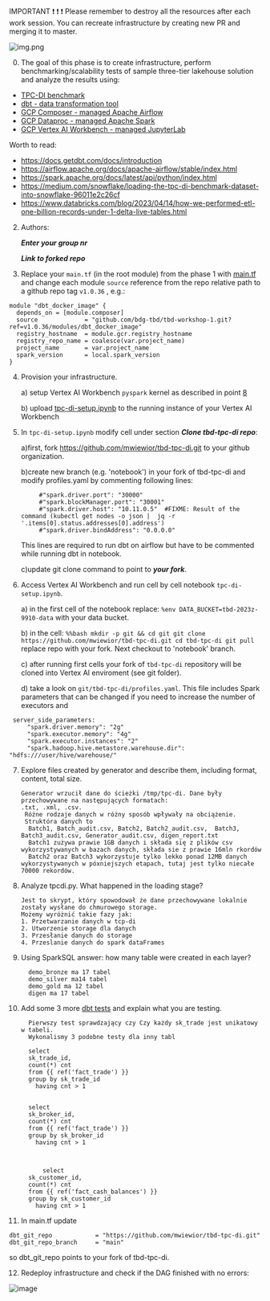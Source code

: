 IMPORTANT ❗ ❗ ❗ Please remember to destroy all the resources after each work session. You can recreate infrastructure by creating new PR and merging it to master.

![img.png](doc/figures/destroy.png)

0. The goal of this phase is to create infrastructure, perform benchmarking/scalability tests of sample three-tier lakehouse solution and analyze the results using:
* [TPC-DI benchmark](https://www.tpc.org/tpcdi/)
* [dbt - data transformation tool](https://www.getdbt.com/)
* [GCP Composer - managed Apache Airflow](https://cloud.google.com/composer?hl=pl)
* [GCP Dataproc - managed Apache Spark](https://spark.apache.org/)
* [GCP Vertex AI Workbench - managed JupyterLab](https://cloud.google.com/vertex-ai-notebooks?hl=pl)

Worth to read:
* https://docs.getdbt.com/docs/introduction
* https://airflow.apache.org/docs/apache-airflow/stable/index.html
* https://spark.apache.org/docs/latest/api/python/index.html
* https://medium.com/snowflake/loading-the-tpc-di-benchmark-dataset-into-snowflake-96011e2c26cf
* https://www.databricks.com/blog/2023/04/14/how-we-performed-etl-one-billion-records-under-1-delta-live-tables.html

2. Authors:

   ***Enter your group nr***

   ***Link to forked repo***

3. Replace your `main.tf` (in the root module) from the phase 1 with [main.tf](https://github.com/bdg-tbd/tbd-workshop-1/blob/v1.0.36/main.tf)
and change each module `source` reference from the repo relative path to a github repo tag `v1.0.36` , e.g.:
```hcl
module "dbt_docker_image" {
  depends_on = [module.composer]
  source             = "github.com/bdg-tbd/tbd-workshop-1.git?ref=v1.0.36/modules/dbt_docker_image"
  registry_hostname  = module.gcr.registry_hostname
  registry_repo_name = coalesce(var.project_name)
  project_name       = var.project_name
  spark_version      = local.spark_version
}
```


4. Provision your infrastructure.

    a) setup Vertex AI Workbench `pyspark` kernel as described in point [8](https://github.com/bdg-tbd/tbd-workshop-1/tree/v1.0.32#project-setup) 

    b) upload [tpc-di-setup.ipynb](https://github.com/bdg-tbd/tbd-workshop-1/blob/v1.0.36/notebooks/tpc-di-setup.ipynb) to 
the running instance of your Vertex AI Workbench

5. In `tpc-di-setup.ipynb` modify cell under section ***Clone tbd-tpc-di repo***:

   a)first, fork https://github.com/mwiewior/tbd-tpc-di.git to your github organization.

   b)create new branch (e.g. 'notebook') in your fork of tbd-tpc-di and modify profiles.yaml by commenting following lines:
   ```  
        #"spark.driver.port": "30000"
        #"spark.blockManager.port": "30001"
        #"spark.driver.host": "10.11.0.5"  #FIXME: Result of the command (kubectl get nodes -o json |  jq -r '.items[0].status.addresses[0].address')
        #"spark.driver.bindAddress": "0.0.0.0"
   ```
   This lines are required to run dbt on airflow but have to be commented while running dbt in notebook.

   c)update git clone command to point to ***your fork***.

 


6. Access Vertex AI Workbench and run cell by cell notebook `tpc-di-setup.ipynb`.

    a) in the first cell of the notebook replace: `%env DATA_BUCKET=tbd-2023z-9910-data` with your data bucket.


   b) in the cell:
         ```%%bash
         mkdir -p git && cd git
         git clone https://github.com/mwiewior/tbd-tpc-di.git
         cd tbd-tpc-di
         git pull
         ```
      replace repo with your fork. Next checkout to 'notebook' branch.
   
    c) after running first cells your fork of `tbd-tpc-di` repository will be cloned into Vertex AI  enviroment (see git folder).

    d) take a look on `git/tbd-tpc-di/profiles.yaml`. This file includes Spark parameters that can be changed if you need to increase the number of executors and
  ```
   server_side_parameters:
       "spark.driver.memory": "2g"
       "spark.executor.memory": "4g"
       "spark.executor.instances": "2"
       "spark.hadoop.hive.metastore.warehouse.dir": "hdfs:///user/hive/warehouse/"
  ```


7. Explore files created by generator and describe them, including format, content, total size.

       Generator wrzucił dane do ścieżki /tmp/tpc-di. Dane były przechowywane na następujących formatach:
       .txt, .xml, .csv.
        Różne rodzaje danych w różny sposób wpływały na obciążenie.
        Struktóra danych to
         Batch1, Batch_audit.csv, Batch2, Batch2_audit.csv,  Batch3, Batch3_audit.csv, Generator_audit.csv, digen_report.txt
         Batch1 zużywa prawie 1GB danych i składa się z plików csv wykorzystywanych w bazach danych, składa sie z prawie 16mln rkordów
         Batch2 oraz Batch3 wykorzystuje tylko lekko ponad 12MB danych wykorzystywanych w póxniejszych etapach, tutaj jest tylko niecałe 70000 rekordów.

9. Analyze tpcdi.py. What happened in the loading stage?

       Jest to skrypt, który spowodował że dane przechowywane lokalnie zostały wysłane do chmurowego storage.
       Możemy wyróżnić takie fazy jak:
       1. Przetwarzanie danych w tcp-di
       2. Utworzenie storage dla danych
       3. Przesłanie danych do storage
       4. Przeslanie danych do spark dataFrames

11. Using SparkSQL answer: how many table were created in each layer?

          demo_bronze ma 17 tabel
          demo_silver ma14 tabel
          demo_gold ma 12 tabel
          digen ma 17 tabel

11. Add some 3 more [dbt tests](https://docs.getdbt.com/docs/build/tests) and explain what you are testing.

          Pierwszy test sprawdzający czy Czy każdy sk_trade jest unikatowy w tabeli.
          Wykonalismy 3 podobne testy dla inny tabl
    
          select 
          sk_trade_id, 
          count(*) cnt
          from {{ ref('fact_trade') }} 
          group by sk_trade_id
            having cnt > 1


          select 
          sk_broker_id, 
          count(*) cnt
          from {{ ref('fact_trade') }} 
          group by sk_broker_id
            having cnt > 1



              select 
          sk_customer_id, 
          count(*) cnt
          from {{ ref('fact_cash_balances') }} 
          group by sk_customer_id
            having cnt > 1


11. In main.tf update
   ```
   dbt_git_repo            = "https://github.com/mwiewior/tbd-tpc-di.git"
   dbt_git_repo_branch     = "main"
   ```
   so dbt_git_repo points to your fork of tbd-tpc-di. 

12. Redeploy infrastructure and check if the DAG finished with no errors:

![image](https://github.com/Pawel-Barej/tbd-workshop-1/assets/89931555/f3f05564-f6a1-472e-bb02-ff3033cf4335)

